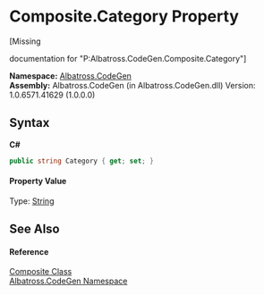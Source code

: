 # Composite.Category Property 
 

\[Missing <summary> documentation for "P:Albatross.CodeGen.Composite.Category"\]

**Namespace:**&nbsp;<a href="N_Albatross_CodeGen.md">Albatross.CodeGen</a><br />**Assembly:**&nbsp;Albatross.CodeGen (in Albatross.CodeGen.dll) Version: 1.0.6571.41629 (1.0.0.0)

## Syntax

**C#**<br />
``` C#
public string Category { get; set; }
```


#### Property Value
Type: <a href="http://msdn2.microsoft.com/en-us/library/s1wwdcbf" target="_blank">String</a>

## See Also


#### Reference
<a href="T_Albatross_CodeGen_Composite.md">Composite Class</a><br /><a href="N_Albatross_CodeGen.md">Albatross.CodeGen Namespace</a><br />